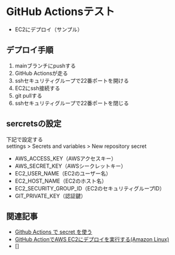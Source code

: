 # GitHub Actionsテスト
- EC2にデプロイ（サンプル）

## デプロイ手順
1. mainブランチにpushする
2. GitHub Actionsが走る
3. sshセキュリティグループで22番ポートを開ける
4. EC2にssh接続する
5. git pullする
6. sshセキュリティグループで22番ポートを閉じる

## sercretsの設定
下記で設定する <br/>
settings > Secrets and variables > New repository secret
<br/>
- AWS_ACCESS_KEY（AWSアクセスキー）
- AWS_SECRET_KEY（AWSシークレットキー）
- EC2_USER_NAME（EC2のユーザー名）
- EC2_HOST_NAME（EC2のホスト名）
- EC2_SECURITY_GROUP_ID（EC2のセキュリティグループID）
- GIT_PRIVATE_KEY（認証鍵）

## 関連記事
- [Github Actions で secret を使う](https://qiita.com/inouet/items/c7d39ac4641c05eec4a0)
- [GitHub ActionでAWS EC2にデプロイを実行する(Amazon Linux)](https://qiita.com/kubota_ndatacom/items/1055df9b1568b86ddb41#4-awscli%E3%81%AE%E5%88%9D%E6%9C%9F%E8%A8%AD%E5%AE%9A)
- []
